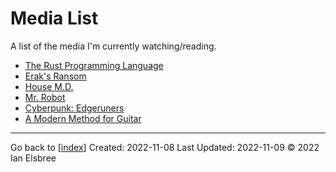 # Media List

A list of the media I'm currently watching/reading.

- [The Rust Programming Language](https://rust-book.cs.brown.edu/ch06-01-defining-an-enum.html)
- [Erak's Ransom](https://archive.org/details/eraksransom0000flan/page/80/mode/2up?view=theater)
- [House M.D.](https://www.amazon.com/gp/video/detail/B00C15T422/ref=atv_hm_hom_1_c_lZOsi7_2_2)
- [Mr. Robot](https://www.amazon.com/gp/video/detail/B00YBX664Q/ref=atv_dp_season_select_s1)
- [Cyberpunk: Edgeruners](https://www.netflix.com/browse?jbv=81054853)
- [A Modern Method for Guitar](attachments/A_Modern_Method_for_Guitar_Volume_1.pdf)

---
Go back to [[index]]
Created: 2022-11-08
Last Updated: 2022-11-09
© 2022 Ian Elsbree

[//begin]: # "Autogenerated link references for markdown compatibility"
[index]: index "Home Page"
[//end]: # "Autogenerated link references"
